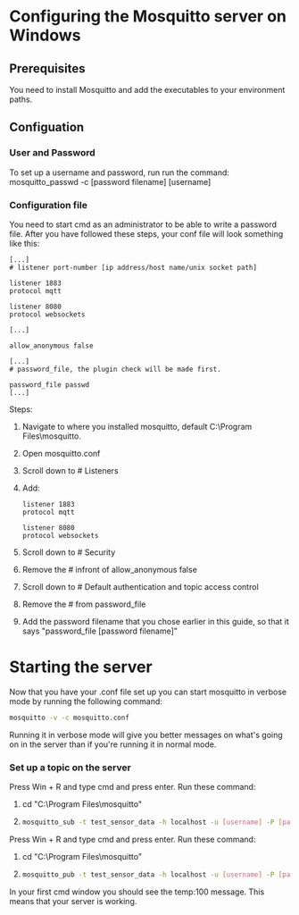# Configuring the Mosquitto server on Windows
## Prerequisites
You need to install Mosquitto and add the executables to your environment paths.

## Configuation
### User and Password
To set up a username and password, run
run the command:
mosquitto_passwd -c [password filename] [username]

### Configuration file
You need to start cmd as an administrator to be able to write a password file.
After you have followed these steps, your conf file will look something like this:
```
[...]
# listener port-number [ip address/host name/unix socket path]

listener 1883
protocol mqtt
 
listener 8080
protocol websockets

[...]

allow_anonymous false

[...]
# password_file, the plugin check will be made first.

password_file passwd
[...]
```
Steps:
1. Navigate to where you installed mosquitto, default C:\Program Files\mosquitto.
2. Open mosquitto.conf
3. Scroll down to # Listeners 
4. Add:
   ```
   listener 1883
   protocol mqtt
 
   listener 8080
   protocol websockets
   ```
      
6. Scroll down to # Security
7. Remove the # infront of allow_anonymous false
8. Scroll down to # Default authentication and topic access control
9. Remove the # from password_file 
10. Add the password filename that you chose earlier in this guide, so that it says "password_file [password filename]"


# Starting the server
Now that you have your .conf file set up you can start mosquitto in verbose mode by running the following command:

``` bash 
mosquitto -v -c mosquitto.conf
```

Running it in verbose mode will give you better messages on what's going on in the server than if you're running it in normal mode.

### Set up a topic on the server
Press Win + R and type cmd and press enter. Run these command:
1. cd "C:\Program Files\mosquitto"
2. ``` bash 
   mosquitto_sub -t test_sensor_data -h localhost -u [username] -P [password]
   ```

Press Win + R and type cmd and press enter. Run these command:
1. cd "C:\Program Files\mosquitto"
2. ``` bash 
   mosquitto_pub -t test_sensor_data -h localhost -u [username] -P [password] -m "temp:100"
   ```

In your first cmd window you should see the temp:100 message. This means that your server is working.
